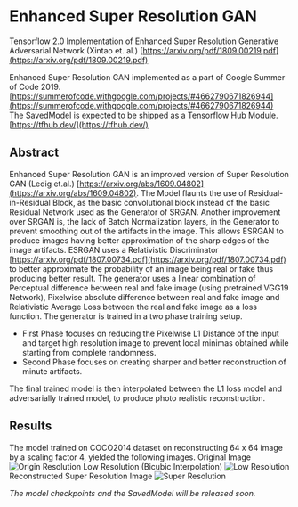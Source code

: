 # Enhanced Super Resolution GAN
Tensorflow 2.0 Implementation of Enhanced Super Resolution Generative Adversarial Network (Xintao et. al.)
[https://arxiv.org/pdf/1809.00219.pdf](https://arxiv.org/pdf/1809.00219.pdf)

Enhanced Super Resolution GAN implemented as a part of Google Summer of Code 2019. [https://summerofcode.withgoogle.com/projects/#4662790671826944](https://summerofcode.withgoogle.com/projects/#4662790671826944)
The SavedModel is expected to be shipped as a Tensorflow Hub Module. [https://tfhub.dev/](https://tfhub.dev/)

## Abstract
Enhanced Super Resolution GAN is an improved version of Super Resolution GAN (Ledig et.al.) [https://arxiv.org/abs/1609.04802](https://arxiv.org/abs/1609.04802).
The Model flaunts the use of Residual-in-Residual Block, as the basic convolutional block instead of the basic Residual Network used as the Generator of SRGAN.
Another improvement over SRGAN is, the lack of Batch Normalization layers, in the Generator to prevent smoothing out of the artifacts in the image. This allows
ESRGAN to produce images having better approximation of the sharp edges of the image artifacts.
ESRGAN uses a Relativistic Discriminator [https://arxiv.org/pdf/1807.00734.pdf](https://arxiv.org/pdf/1807.00734.pdf) to better approximate the probability of an
image being real or fake thus producing better result.
The generator uses a linear combination of Perceptual difference between real and fake image (using pretrained VGG19 Network), Pixelwise absolute difference between real and fake image
and Relativistic Average Loss between the real and fake image as a loss function.
The generator is trained in a two phase training setup.
- First Phase focuses on reducing the Pixelwise L1 Distance of the input and target high resolution image to prevent local minimas
obtained while starting from complete randomness.
- Second Phase focuses on creating sharper and better reconstruction of minute artifacts.

The final trained model is then interpolated between the L1 loss model and adversarially trained model, to produce photo realistic
reconstruction.

## Results

The model trained on COCO2014 dataset on reconstructing 64 x 64 image by a scaling factor 4, yielded the following images.
Original Image
![Origin Resolution](https://user-images.githubusercontent.com/13994201/61579693-23d85d80-ab26-11e9-8372-5cd3034742fc.jpg)
Low Resolution (Bicubic Interpolation)
![Low Resolution](https://user-images.githubusercontent.com/13994201/61579669-d0660f80-ab25-11e9-8932-5356b244b767.jpg)
Reconstructed Super Resolution Image
![Super Resolution](https://user-images.githubusercontent.com/13994201/61579668-d0660f80-ab25-11e9-80e2-2115e3f46f28.jpg)

*The model checkpoints and the SavedModel will be released soon.*
